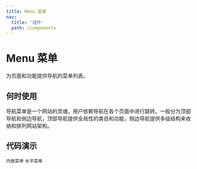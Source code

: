 ```yaml
---
title: Menu 菜单
nav:
  title: '组件'
  path: /components
---
```

# Menu 菜单

为页面和功能提供导航的菜单列表。

## 何时使用

导航菜单是一个网站的灵魂，用户依赖导航在各个页面中进行跳转。一般分为顶部导航和侧边导航，顶部导航提供全局性的类目和功能，侧边导航提供多级结构来收纳和排列网站架构。




## 代码演示

<!-- prettier-ignore -->

<code src="./demos/inline.tsx">内嵌菜单</code>
<code src="./demos/horizontal.tsx">水平菜单</code>